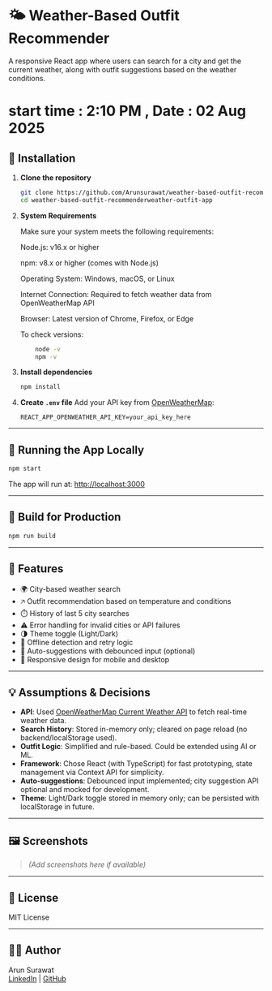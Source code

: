 # 🌤️ Weather-Based Outfit Recommender 
A responsive React app where users can search for a city and get the current weather, along with outfit suggestions based on the weather conditions.


# start time : 2:10 PM , Date : 02 Aug 2025


## 🔧 Installation

1. **Clone the repository**
   ```bash
   git clone https://github.com/Arunsurawat/weather-based-outfit-recommender.git
   cd weather-based-outfit-recommenderweather-outfit-app
   ```

2. **System Requirements**

    Make sure your system meets the following requirements:

    Node.js: v16.x or higher

    npm: v8.x or higher (comes with Node.js)

    Operating System: Windows, macOS, or Linux

    Internet Connection: Required to fetch weather data from OpenWeatherMap API

    Browser: Latest version of Chrome, Firefox, or Edge

    To check versions:
    ```bash
        node -v
        npm -v
    ```

3. **Install dependencies**
   ```bash
   npm install
   ```

4. **Create `.env` file**
   Add your API key from [OpenWeatherMap](https://openweathermap.org/api):
   ```env
   REACT_APP_OPENWEATHER_API_KEY=your_api_key_here
   ```

---

## 🚀 Running the App Locally

```bash
npm start
```

The app will run at: [http://localhost:3000](http://localhost:3000)

---

## 📆 Build for Production

```bash
npm run build
```

---

## 🎯 Features

- 🌍 City-based weather search
- 🡥 Outfit recommendation based on temperature and conditions
- ⏱️ History of last 5 city searches
- ⚠️ Error handling for invalid cities or API failures
- 🌗 Theme toggle (Light/Dark)
- 🔄 Offline detection and retry logic
- 🧠 Auto-suggestions with debounced input (optional)
- 📱 Responsive design for mobile and desktop

---

## 💡 Assumptions & Decisions

- **API**: Used [OpenWeatherMap Current Weather API](https://openweathermap.org/current) to fetch real-time weather data.
- **Search History**: Stored in-memory only; cleared on page reload (no backend/localStorage used).
- **Outfit Logic**: Simplified and rule-based. Could be extended using AI or ML.
- **Framework**: Chose React (with TypeScript) for fast prototyping, state management via Context API for simplicity.
- **Auto-suggestions**: Debounced input implemented; city suggestion API optional and mocked for development.
- **Theme**: Light/Dark toggle stored in memory only; can be persisted with localStorage in future.

---

## 🖼️ Screenshots

> *(Add screenshots here if available)*

---

## 📜 License

MIT License

---

## 🙇‍♂️ Author

Arun Surawat  
[LinkedIn](https://linkedin.com/in/arun-surawat-5b38b0179) | [GitHub](https://github.com/Arunsurawat)